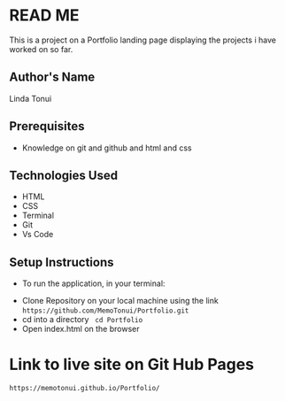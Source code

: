 # READ ME
This is a project on a Portfolio landing page displaying the projects i have worked on so far.

## Author's Name
Linda Tonui

## Prerequisites
- Knowledge on git and github and html and css

## Technologies Used
- HTML
- CSS
- Terminal
- Git
- Vs Code

## Setup Instructions
* To run the application, in your terminal:

- Clone Repository on your local machine using the link `https://github.com/MemoTonui/Portfolio.git`
- cd into a directory ` cd Portfolio`
- Open index.html on the browser

# Link to live site on Git Hub Pages
`https://memotonui.github.io/Portfolio/`



